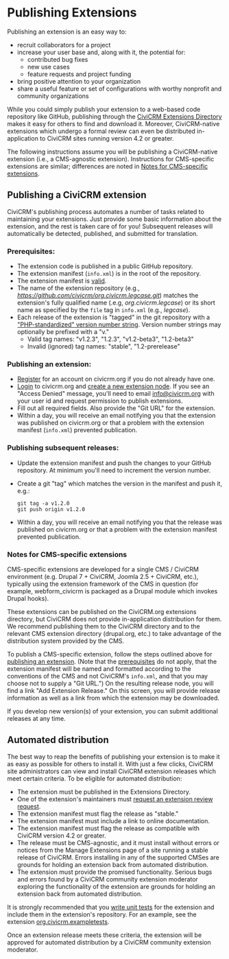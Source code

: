 # Publishing Extensions

Publishing an extension is an easy way to:

-   recruit collaborators for a project
-   increase your user base and, along with it, the potential for:
    -   contributed bug fixes
    -   new use cases
    -   feature requests and project funding
-   bring positive attention to your organization
-   share a useful feature or set of configurations with worthy nonprofit and
    community organizations

While you could simply publish your extension to a web-based code repository
like GitHub, publishing through the
[CiviCRM Extensions Directory](http://civicrm.org/extensions) makes it easy for
others to find and download it. Moreover, CiviCRM-native extensions which undergo a
formal review can even be distributed in-application to CiviCRM sites running
version 4.2 or greater.

The following instructions assume you will be publishing a CiviCRM-native
extension (i.e., a CMS-agnostic extension). Instructions for CMS-specific
extensions are similar; differences are noted in [Notes for CMS-specific
extensions](#notes-for-cms-specific-extensions).

## Publishing a CiviCRM extension

CiviCRM's publishing process automates a number of tasks related to maintaining
your extensions. Just provide some basic information about the extension, and
the rest is taken care of for you! Subsequent releases will automatically be
detected, published, and submitted for translation.

### Prerequisites:

-   The extension code is published in a public GitHub repository.
-   The extension manifest (`info.xml`) is in the root of the repository.
-   The extension manifest is
    [valid](https://wiki.civicrm.org/confluence/display/CRMDOC/Extension+Reference#ExtensionReference-Tagsininfo.xml).
-   The name of the extension repository (e.g., *https://github.com/civicrm/org.civicrm.legcase.git*)
    matches the extension's fully qualified name (.e.g, *org.civicrm.legcase*) or
    its short name as specified by the `file` tag in `info.xml` (e.g., *legcase*).
-   Each release of the extension is "tagged" in the git repository with a
    ["PHP-standardized" version number string](http://php.net/manual/en/function.version-compare.php).
    Version number strings may optionally be prefixed with a "v."
    -   Valid tag names: "v1.2.3", "1.2.3", "v1.2-beta3", "1.2-beta3"
    -   Invalid (ignored) tag names: "stable", "1.2-prerelease"

### Publishing an extension:

-   [Register](https://civicrm.org/user/register) for an account on civicrm.org if you
    do not already have one.
-   [Login](https://civicrm.org/user) to civicrm.org and [create a new extension
    node](http://civicrm.org/node/add/extension). If you see an "Access Denied"
    message, you'll need to email [info@civicrm.org](mailto:info@civicrm.org)
    with your user id and request permission to publish extensions.
-   Fill out all required fields. Also provide the "Git URL" for the extension.
-   Within a day, you will receive an email notifying you that the extension
    was published on civicrm.org or that a problem with the extension manifest
    (`info.xml`) prevented publication.

### Publishing subsequent releases:

-   Update the extension manifest and push the changes to your GitHub repository.
    At minimum you'll need to increment the version number.
-   Create a git "tag" which matches the version in the manifest and push it, e.g.:

        git tag -a v1.2.0
        git push origin v1.2.0

-   Within a day, you will receive an email notifying you that the release
    was published on civicrm.org or that a problem with the extension manifest
    prevented publication.

### Notes for CMS-specific extensions

CMS-specific extensions are developed for a single CMS / CiviCRM environment
(e.g. Drupal 7 + CiviCRM, Joomla 2.5 + CiviCRM, etc.), typically using the
extension framework of the CMS in question (for example, webform_civicrm is
packaged as a Drupal module which invokes Drupal hooks).

These extensions can be published on the CiviCRM.org extensions directory, but
CiviCRM does not provide in-application distribution for them. We recommend
publishing them to the CiviCRM directory and to the relevant CMS extension
directory (drupal.org, etc.) to take advantage of the distribution system
provided by the CMS.

To publish a CMS-specific extension, follow the steps outlined above for
[publishing an extension](#publishing-an-extension). (Note that the
[prerequisites](#prerequisites) do not apply, that the extension manifest will
be named and formatted according to the conventions of the CMS and not CiviCRM's
`info.xml`, and that you may choose not to supply a "Git URL.") On the resulting
release node, you will find a link "Add Extension Release." On this screen, you
will provide release information as well as a link from which the extension may
be downloaded.

If you develop new version(s) of your extension, you can submit additional
releases at any time.

## Automated distribution

The best way to reap the benefits of publishing your extension is to make it as
easy as possible for others to install it. With just a few clicks, CiviCRM site
administrators can view and install CiviCRM extension releases which meet
certain criteria. To be eligible for automated distribution:

-   The extension must be published in the Extensions Directory.
-   One of the extension's maintainers must [request an extension review
    request](https://issues.civicrm.org/jira/secure/CreateIssue!default.jspa?selectedProjectId=10400&issuetype=10000).
-   The extension manifest must flag the release as "stable."
-   The extension manifest must include a link to online documentation.
-   The extension manifest must flag the release as compatible with CiviCRM
    version 4.2 or greater.
-   The release must be CMS-agnostic, and it must install without errors or
    notices from the Manage Extensions page of a site running a stable release
    of CiviCRM. Errors installing in any of the supported CMSes are grounds for
    holding an extension back from automated distribution.
-   The extension must provide the promised functionality. Serious bugs and
    errors found by a CiviCRM community extension moderator exploring the
    functionality of the extension are grounds for holding an extension back
    from automated distribution.

It is strongly recommended that you [write unit
tests](https://github.com/civicrm/org.civicrm.testapalooza) for the extension
and include them in the extension's repository. For an example, see the extension
[org.civicrm.exampletests](https://github.com/totten/org.civicrm.exampletests).

Once an extension release meets these criteria, the extension will be approved
for automated distribution by a CiviCRM community extension moderator.